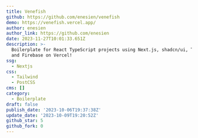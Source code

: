 ```yaml
---
title: Venefish
github: https://github.com/enesien/venefish
demo: https://venefish.vercel.app/
author: enesien
author_link: https://github.com/enesien
date: 2023-11-27T10:01:33.651Z
description: >-
  Boilerplate for React TypeScript projects using Next.js, shadcn/ui, Tailwind
  and Firebase on Vercel!
ssg:
  - Nextjs
css:
  - Tailwind
  - PostCSS
cms: []
category:
  - Boilerplate
draft: false
publish_date: '2023-10-06T19:37:38Z'
update_date: '2023-10-09T19:20:52Z'
github_star: 5
github_fork: 0
---
```

